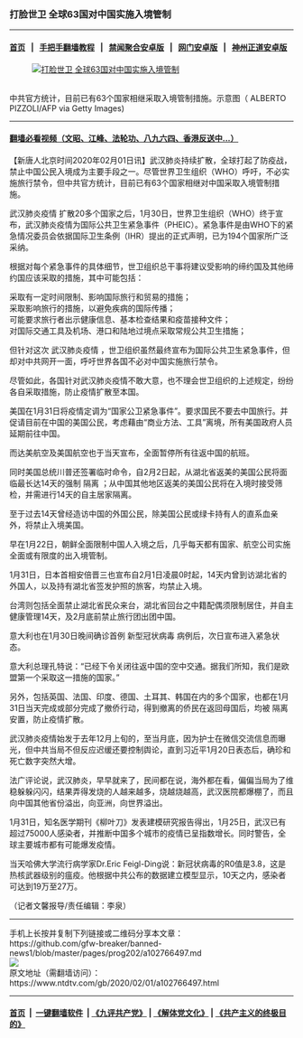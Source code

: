 ### 打脸世卫 全球63国对中国实施入境管制
------------------------

#### [首页](https://github.com/gfw-breaker/banned-news1/blob/master/README.md) &nbsp;&nbsp;|&nbsp;&nbsp; [手把手翻墙教程](https://github.com/gfw-breaker/guides/wiki) &nbsp;&nbsp;|&nbsp;&nbsp; [禁闻聚合安卓版](https://github.com/gfw-breaker/bn-android) &nbsp;&nbsp;|&nbsp;&nbsp; [网门安卓版](https://github.com/oGate2/oGate) &nbsp;&nbsp;|&nbsp;&nbsp; [神州正道安卓版](https://github.com/SzzdOgate/update) 



<div><div class="featured_image">
 <a href="https://i.ntdtv.com/assets/uploads/2020/02/GettyImages-1147144131.jpg" target="_blank">
  <figure>
   <img alt="打脸世卫 全球63国对中国实施入境管制" src="https://i.ntdtv.com/assets/uploads/2020/02/GettyImages-1147144131-800x450.jpg"/>
  </figure><br/>
 </a>
 <span class="caption">
  中共官方统计，目前已有63个国家相继采取入境管制措施。示意图（ ALBERTO PIZZOLI/AFP via Getty Images)
 </span>
</div>
</div><hr/>

#### [翻墙必看视频（文昭、江峰、法轮功、八九六四、香港反送中...）](http://167.172.214.107/home.html)

<div><div class="post_content" itemprop="articleBody">
 <p>
  【新唐人北京时间2020年02月01日讯】武汉肺炎持续扩散，全球打起了防疫战，禁止中国公民入境成为主要手段之一。尽管世界卫生组织（WHO）呼吁，不必实施旅行禁令，但中共官方统计，目前已有63个国家相继对中国采取入境管制措施。
 </p>
 <p>
  <ok href="https://www.ntdtv.com/gb/442749.htm">
   武汉肺炎疫情
  </ok>
  扩散20多个国家之后，1月30日，世界卫生组织（WHO）终于宣布，武汉肺炎疫情为国际公共卫生紧急事件（PHEIC）。紧急事件是由WHO下的紧急情况委员会依据国际卫生条例（IHR）提出的正式声明，已为194个国家所广泛采纳。
 </p>
 <p>
  根据对每个紧急事件的具体细节，世卫组织总干事将建议受影响的缔约国及其他缔约国应该采取的措施，其中可能包括：
 </p>
 <p>
  采取有一定时间限制、影响国际旅行和贸易的措施；
  <br/>
  采取影响旅行的措施，以避免疾病的国际传播；
  <br/>
  可能要求旅行者出示健康信息、基本检查结果和疫苗接种文件；
  <br/>
  对国际交通工具及机场、港口和陆地过境点采取常规公共卫生措施；
 </p>
 <p>
  但针对这次
  <ok href="https://www.ntdtv.com/gb/442749.htm">
   武汉肺炎疫情
  </ok>
  ，世卫组织虽然最终宣布为国际公共卫生紧急事件，但却对中共网开一面，呼吁世界各国不必对中国实施旅行禁令。
 </p>
 <p>
  尽管如此，各国针对武汉肺炎疫情不敢大意，也不理会世卫组织的上述规定，纷纷各自采取措施，防止疫情扩散至本国。
 </p>
 <p>
  美国在1月31日将疫情定调为“国家公卫紧急事件”。要求国民不要去中国旅行。并促请目前在中国的美国公民，考虑藉由“商业方法、工具”离境，所有美国政府人员延期前往中国。
 </p>
 <p>
  而达美航空及美国航空也于当天宣布，全面暂停所有往返中国的航班。
 </p>
 <p>
  同时美国总统川普还签署临时命令，自2月2日起，从湖北省返美的美国公民将面临最长达14天的强制
  <ok href="https://www.ntdtv.com/gb/隔离.htm">
   隔离
  </ok>
  ；从中国其他地区返美的美国公民将在入境时接受筛检，并需进行14天的自主居家隔离。
 </p>
 <p>
  至于过去14天曾经造访中国的外国公民，除美国公民或绿卡持有人的直系血亲外，将禁止入境美国。
 </p>
 <p>
  早在1月22日，朝鲜全面限制中国人入境之后，几乎每天都有国家、航空公司实施全面或有限度的出入境管制。
 </p>
 <p>
  1月31日，日本首相安倍晋三也宣布自2月1日凌晨0时起，14天内曾到访湖北省的外国人，以及持有湖北省签发护照的旅客，均禁止入境。
 </p>
 <p>
  台湾则包括全面禁止湖北省民众来台，湖北省回台之中籍配偶须限制居住，并自主健康管理14天，及2月底前禁止旅行团出团中国。
 </p>
 <p>
  意大利也在1月30日晚间确诊首例
  <ok href="https://www.ntdtv.com/gb/新型冠状病毒.htm">
   新型冠状病毒
  </ok>
  病例后，次日宣布进入紧急状态。
 </p>
 <p>
  意大利总理孔特说：“已经下令关闭往返中国的空中交通。据我们所知，我们是欧盟第一个采取这一措施的国家。”
 </p>
 <p>
  另外，包括英国、法国、印度、德国、土耳其、韩国在内的多个国家，也都在1月31日当天完成或部分完成了撤侨行动，得到撤离的侨民在返回母国后，均被
  <ok href="https://www.ntdtv.com/gb/隔离.htm">
   隔离
  </ok>
  安置，防止疫情扩散。
 </p>
 <p>
  武汉肺炎疫情始发于去年12月上旬的，至当月底，因为护士在微信交流信息而曝光，但中共当局不但反应迟缓还要控制舆论，直到习近平1月20日表态后，确珍和死亡数字突然大增。
 </p>
 <p>
  法广评论说，武汉肺炎，早早就来了，民间都在说，海外都在看，偏偏当局为了维稳躲躲闪闪，结果弄得发烧的人越来越多，烧越烧越高，武汉医院都爆棚了，而且向中国其他省份溢出，向亚洲，向世界溢出。
 </p>
 <p>
  1月31日，知名医学期刊《柳叶刀》发表建模研究报告得出，1月25日，武汉已有超过75000人感染者，并推断中国多个城市的疫情已呈指数增长。同时警告，全球主要城市都有可能爆发疫情。
 </p>
 <p>
  当天哈佛大学流行病学家Dr.Eric Feigl-Ding说：新冠状病毒的R0值是3.8，这是热核武器级别的瘟疫。他根据中共公布的数据建立模型显示，10天之内，感染者可达到19万至27万。
 </p>
 <p>
  （记者文馨报导/责任编辑：李泉）
 </p>
 <div class="single_ad">
 </div>
</div>
</div>
<hr/>
手机上长按并复制下列链接或二维码分享本文章：<br/>
https://github.com/gfw-breaker/banned-news1/blob/master/pages/prog202/a102766497.md <br/>
<a href='https://github.com/gfw-breaker/banned-news1/blob/master/pages/prog202/a102766497.md'><img src='https://github.com/gfw-breaker/banned-news1/blob/master/pages/prog202/a102766497.md.png'/></a> <br/>
原文地址（需翻墙访问）：https://www.ntdtv.com/gb/2020/02/01/a102766497.html


------------------------
#### [首页](https://github.com/gfw-breaker/banned-news1/blob/master/README.md) &nbsp;|&nbsp; [一键翻墙软件](https://github.com/gfw-breaker/nogfw/blob/master/README.md) &nbsp;| [《九评共产党》](https://github.com/gfw-breaker/9ping.md/blob/master/README.md#九评之一评共产党是什么) | [《解体党文化》](https://github.com/gfw-breaker/jtdwh.md/blob/master/README.md) | [《共产主义的终极目的》](https://github.com/gfw-breaker/gczydzjmd.md/blob/master/README.md)


<img src='http://gfw-breaker.win/banned-news/pages/prog202/a102766497.md' width='0px' height='0px'/>